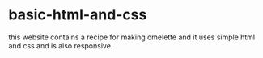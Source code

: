 # basic-html-and-css
this website contains a recipe for making omelette and it uses simple html and css and is also responsive.

